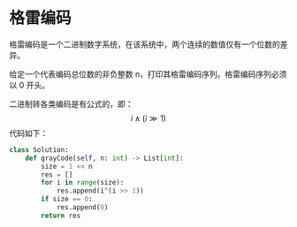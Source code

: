 # 格雷编码

格雷编码是一个二进制数字系统，在该系统中，两个连续的数值仅有一个位数的差异。

给定一个代表编码总位数的非负整数 n，打印其格雷编码序列。格雷编码序列必须以 0 开头。

二进制转各类编码是有公式的，即：
$$
i\wedge \left ( i\gg 1 \right )
$$
代码如下：

```python
class Solution:
    def grayCode(self, n: int) -> List[int]:
        size = 1 << n
        res = []
        for i in range(size):
            res.append(i^(i >> 1))
        if size == 0:
            res.append(0)
        return res
```

